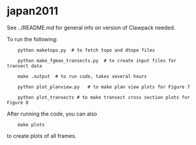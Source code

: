 
# japan2011

See ../README.md for general info on version of Clawpack needed.

To run the following:


```
    python maketopo.py  # to fetch topo and dtopo files

    python make_fgmax_transects.py  # to create input files for transect data

    make .output  # to run code, takes several hours

    python plot_planview.py   # to make plan view plots for Figure 7

    python plot_transects # to make transect cross section plots for Figure 8
```

After running the code, you can also 

```
    make plots
```
to create plots of all frames.
